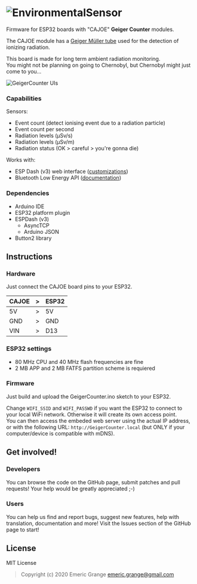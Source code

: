 # ![EnvironmentalSensor](https://i.imgur.com/e4Gf8NV.png)

Firmware for ESP32 boards with "CAJOE" **Geiger Counter** modules.

The CAJOE module has a [Geiger Müller tube](https://en.wikipedia.org/wiki/Geiger%E2%80%93M%C3%BCller_tube) used for the detection of ionizing radiation.

This board is made for long term ambient radiation monitoring.  
You might not be planning on going to Chernobyl, but Chernobyl might just come to you...

![GeigerCounter UIs](https://i.imgur.com/8hAUht4.png)

### Capabilities

Sensors:
* Event count (detect ionising event due to a radiation particle)
* Event count per second
* Radiation levels (µSv/s)
* Radiation levels (µSv/m)
* Radiation status (OK > careful > you're gonna die)

Works with:
* ESP Dash (v3) web interface ([customizations](espdash/README.md))
* Bluetooth Low Energy API ([documentation](doc/geigercounter-ble-api.md))

### Dependencies

- Arduino IDE
- ESP32 platform plugin
- ESPDash (v3)
  - AsyncTCP
  - Arduino JSON
- Button2 library


## Instructions

### Hardware

Just connect the CAJOE board pins to your ESP32.

| CAJOE | > | ESP32 |
| ----- | - | ----- |
| 5V    | > | 5V    |
| GND   | > | GND   |
| VIN   | > | D13   |

### ESP32 settings

* 80 MHz CPU and 40 MHz flash frequencies are fine
* 2 MB APP and 2 MB FATFS partition scheme is requiered

### Firmware

Just build and upload the GeigerCounter.ino sketch to your ESP32.

Change `WIFI_SSID` and `WIFI_PASSWD` if you want the ESP32 to connect to your local WiFi network. Otherwise it will create its own access point.  
You can then access the embeded web server using the actual IP address, or with the following URL: `http://GeigerCounter.local` (but ONLY if your computer/device is compatible with mDNS).


## Get involved!

### Developers

You can browse the code on the GitHub page, submit patches and pull requests! Your help would be greatly appreciated ;-)

### Users

You can help us find and report bugs, suggest new features, help with translation, documentation and more! Visit the Issues section of the GitHub page to start!


## License

MIT License

> Copyright (c) 2020 Emeric Grange <emeric.grange@gmail.com>
